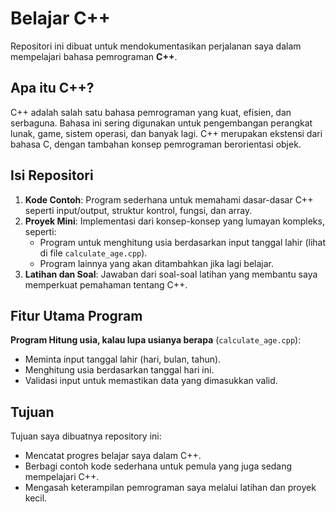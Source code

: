 # Belajar C++

Repositori ini dibuat untuk mendokumentasikan perjalanan saya dalam mempelajari bahasa pemrograman **C++**. 
## Apa itu C++?
C++ adalah salah satu bahasa pemrograman yang kuat, efisien, dan serbaguna. Bahasa ini sering digunakan untuk pengembangan perangkat lunak, game, sistem operasi, dan banyak lagi. C++ merupakan ekstensi dari bahasa C, dengan tambahan konsep pemrograman berorientasi objek.

## Isi Repositori

1. **Kode Contoh**: Program sederhana untuk memahami dasar-dasar C++ seperti input/output, struktur kontrol, fungsi, dan array.
2. **Proyek Mini**: Implementasi dari konsep-konsep yang lumayan kompleks, seperti:
   - Program untuk menghitung usia berdasarkan input tanggal lahir (lihat di file `calculate_age.cpp`).
   - Program lainnya yang akan ditambahkan jika lagi belajar.
3. **Latihan dan Soal**: Jawaban dari soal-soal latihan yang membantu saya memperkuat pemahaman tentang C++.

## Fitur Utama Program
**Program Hitung usia, kalau lupa usianya berapa** (`calculate_age.cpp`):
- Meminta input tanggal lahir (hari, bulan, tahun).
- Menghitung usia berdasarkan tanggal hari ini.
- Validasi input untuk memastikan data yang dimasukkan valid.

## Tujuan
Tujuan saya dibuatnya repository ini:
- Mencatat progres belajar saya dalam C++.
- Berbagi contoh kode sederhana untuk pemula yang juga sedang mempelajari C++.
- Mengasah keterampilan pemrograman saya melalui latihan dan proyek kecil.



